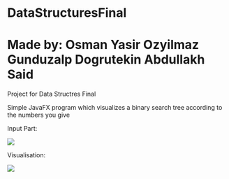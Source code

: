 # DataStructuresFinal


<h1>Made by:
Osman Yasir Ozyilmaz
Gunduzalp Dogrutekin
Abdullakh Said</h1>

Project for Data Structres Final

Simple JavaFX program which visualizes a binary search tree according to the numbers you give 


Input Part:

<img src= "https://user-images.githubusercontent.com/64580490/118407578-2f095f80-b6a3-11eb-9e9a-baa9439562dd.png">

Visualisation:

<img src= "https://user-images.githubusercontent.com/64580490/118407592-40eb0280-b6a3-11eb-93e7-918390b5b808.png">
